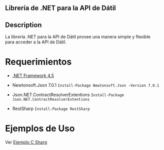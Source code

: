 ## Librería  de .NET para la API  de Dátil ##

## Description ##
La librería .NET para la API de Dátil provee una manera simple y flexible para acceder a la API de Dátil.


Requerimientos 
=================================

* [.NET Framework 4.5](http://www.microsoft.com/en-us/download/details.aspx?id=30653)

* Newtonsoft.Json 7.0.1
`Install-Package Newtonsoft.Json -Version 7.0.1`

* Json.NET.ContractResolverExtentions
`Install-Package Json.NET.ContractResolverExtentions`

* RestSharp
`Install-Package RestSharp`

Ejemplos de Uso
=================================

Ver [Ejemplo C Sharp](https://github.com/datil/link-dotnet/blob/master/EjemploCSharp/Program.cs)


